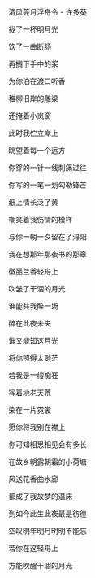 清风莞月浮舟令 - 许多葵

拢了一杯明月光

饮了一曲断肠

再搁下手中的桨

为你泊在渡口听香

稚柳旧岸的雕梁

还掩着小岚窗

此时我伫立岸上

眺望着每一个远方

你穿的一针一线刺痛过往

你写的一笔一划勾勒锋芒

纸上情长泛了黄

嘲笑着我伤情的模样

与你一朝一夕留在了浔阳

我在想那年那夜书的那章

徽墨兰香轻舟上

吹皱了干涸的月光

谁能共我醉一场

醉在此夜未央

谁又能知这月光

将你照得太渺茫

若我是一缕痴狂

写着地老天荒

染在一片霓裳

愿你将我别在襟上

你可知相思相见会有多长

在故乡朝露朝霜的小荷塘

风送花香曲水廊

都成了我故梦的温床

到如今此生此夜最是彷徨

空叹明年明月明明不能忘

若你在这轻舟上

方能吹醒干涸的月光